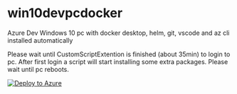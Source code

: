 # win10devpcdocker
Azure Dev Windows 10 pc with docker desktop, helm, git, vscode and az cli installed automatically

Please wait until CustomScriptExtention is finished (about 35min) to login to pc. After first login a script will start installing some extra packages. Please wait until pc reboots.



[![Deploy to Azure](https://aka.ms/deploytoazurebutton)](https://portal.azure.com/#create/Microsoft.Template/uri/https%3A%2F%2Fraw.githubusercontent.com%2Fkoenraadhaedens%2Fwin10devpcdocker%2Fmain%2Fdeploydevpc.json)

